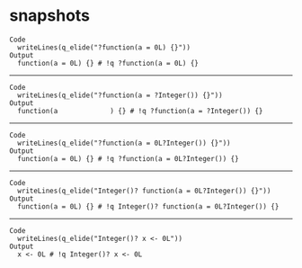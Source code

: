 # snapshots

    Code
      writeLines(q_elide("?function(a = 0L) {}"))
    Output
      function(a = 0L) {} # !q ?function(a = 0L) {}

---

    Code
      writeLines(q_elide("?function(a = ?Integer()) {}"))
    Output
      function(a             ) {} # !q ?function(a = ?Integer()) {}

---

    Code
      writeLines(q_elide("?function(a = 0L?Integer()) {}"))
    Output
      function(a = 0L) {} # !q ?function(a = 0L?Integer()) {}

---

    Code
      writeLines(q_elide("Integer()? function(a = 0L?Integer()) {}"))
    Output
      function(a = 0L) {} # !q Integer()? function(a = 0L?Integer()) {}

---

    Code
      writeLines(q_elide("Integer()? x <- 0L"))
    Output
      x <- 0L # !q Integer()? x <- 0L

